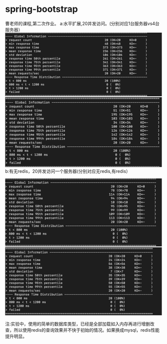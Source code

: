 # spring-bootstrap
 曹老师的课程,第二次作业。
 a:水平扩展,20并发访问。(分别对应1台服务器vs4台服务器）
![image](https://github.com/tangjianback/spring-bootstrap/blob/main/CD23CA5CE081257C221B02D194644606.jpg)
![image](https://github.com/tangjianback/spring-bootstrap/blob/main/09BDDD2DBF8CF3E87D139A484ABA7418.jpg)
b:有无redis，20并发访问一个服务器(分别对应无redis,有redis）

![image](https://github.com/tangjianback/spring-bootstrap/blob/main/3249608000E9F2639BCAEFE475F0C068.jpg)
![image](https://github.com/tangjianback/spring-bootstrap/blob/main/AEA0E0A32ECE90E8E81C3B190685F109.jpg)


注:实验中，使用的简单的数据库类型，已经是全部加载如入内存再进行增删改查，所以使用redis的查询效果并不快于初始的情况。如果换成mysql，redis性能提升明显。
